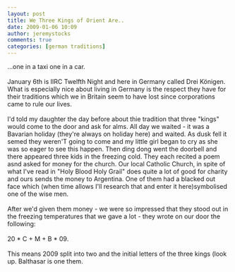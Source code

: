 ```yaml
---
layout: post
title: We Three Kings of Orient Are..
date: 2009-01-06 10:09
author: jeremystocks
comments: true
categories: [german traditions]
---
```

...one in a taxi one in a car.<br /><br />January 6th is IIRC Twelfth Night and here in Germany called Drei Königen. What is especially nice about living in Germany is the respect they have for their traditions which we in Britain seem to have lost since corporations came to rule our lives.<br /><br />I'd told my daughter the day before about thie tradition that three "kings" would come to the door and ask  for alms. All day we waited - it was a Bavarian holiday (they're always on holiday here) and waited. As dusk fell it semed they weren'T going to come and my little girl began to cry as she was so eager to see this happen. Then ding dong went the doorbell and there appeared three kids in the freezing cold. They each recited a poem asnd asked for money for the church. Our local Catholic Church, in spite of what I've read in "Holy Blood Holy Grail" does quite a lot of good for charity and ours sends the money to Argentina. One of them had a blacked out face which (when time allows I'll research that and enter it here)symbolised one of the wise men.<br /><br />After we'd given them money - we were so impressed that they stood out in the freezing temperatures that we gave a lot - they wrote on our door the following:<br /><br />20 * C + M + B * 09.<br /><br />This means 2009 split into two and the initial letters of the three kings (look up. Balthasar is one them.
